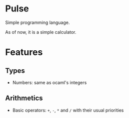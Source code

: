 # Pulse

Simple programming language.

As of now, it is a simple calculator.

# Features

## Types

- Numbers: same as ocaml's integers

## Arithmetics

- Basic operators: `+`, `-`, `*` and `/` with their usual priorities

